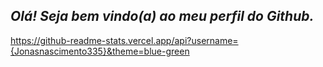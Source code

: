 ## __*Olá! Seja bem vindo(a) ao meu perfil do Github.*__

https://github-readme-stats.vercel.app/api?username={Jonasnascimento335}&theme=blue-green
